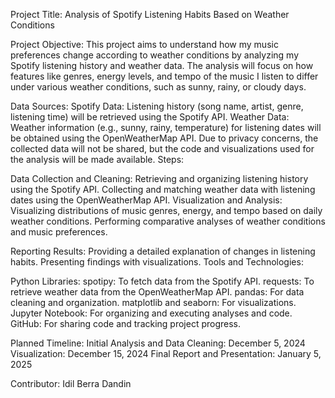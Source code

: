 Project Title: Analysis of Spotify Listening Habits Based on Weather Conditions

Project Objective:
This project aims to understand how my music preferences change according to weather conditions by analyzing my Spotify listening history and weather data. The analysis will focus on how features like genres, energy levels, and tempo of the music I listen to differ under various weather conditions, such as sunny, rainy, or cloudy days.

Data Sources:
Spotify Data: Listening history (song name, artist, genre, listening time) will be retrieved using the Spotify API.
Weather Data: Weather information (e.g., sunny, rainy, temperature) for listening dates will be obtained using the OpenWeatherMap API.
Due to privacy concerns, the collected data will not be shared, but the code and visualizations used for the analysis will be made available.
Steps:

Data Collection and Cleaning:
Retrieving and organizing listening history using the Spotify API.
Collecting and matching weather data with listening dates using the OpenWeatherMap API.
Visualization and Analysis:
Visualizing distributions of music genres, energy, and tempo based on daily weather conditions.
Performing comparative analyses of weather conditions and music preferences.

Reporting Results:
Providing a detailed explanation of changes in listening habits.
Presenting findings with visualizations.
Tools and Technologies:

Python Libraries:
spotipy: To fetch data from the Spotify API.
requests: To retrieve weather data from the OpenWeatherMap API.
pandas: For data cleaning and organization.
matplotlib and seaborn: For visualizations.
Jupyter Notebook: For organizing and executing analyses and code.
GitHub: For sharing code and tracking project progress.

Planned Timeline:
Initial Analysis and Data Cleaning: December 5, 2024
Visualization: December 15, 2024
Final Report and Presentation: January 5, 2025

Contributor:
Idil Berra Dandin







<!---
idildandin/idildandin is a ✨ special ✨ repository because its `README.md` (this file) appears on your GitHub profile.
You can click the Preview link to take a look at your changes.
--->
